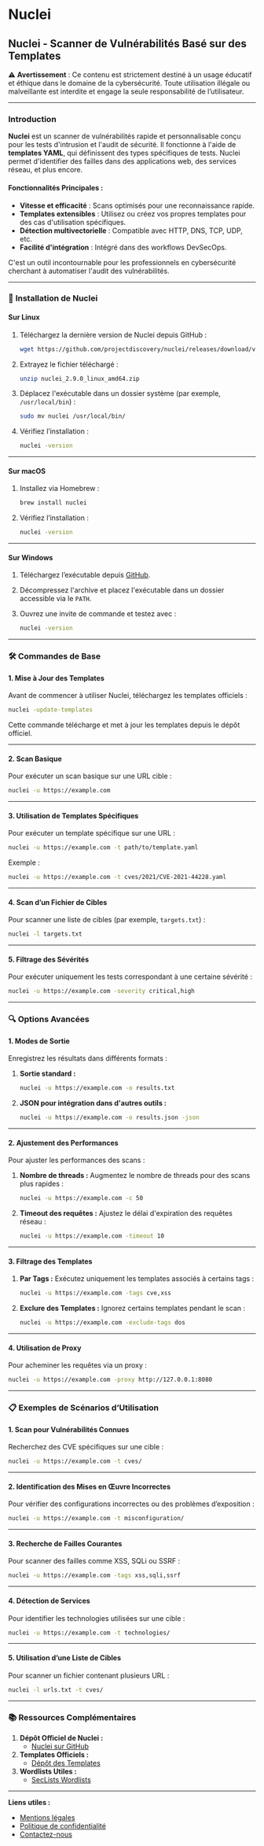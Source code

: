 # Nuclei

## **Nuclei - Scanner de Vulnérabilités Basé sur des Templates**

⚠️ **Avertissement** : Ce contenu est strictement destiné à un usage éducatif et éthique dans le domaine de la cybersécurité. Toute utilisation illégale ou malveillante est interdite et engage la seule responsabilité de l’utilisateur.

***

### **Introduction**

**Nuclei** est un scanner de vulnérabilités rapide et personnalisable conçu pour les tests d'intrusion et l'audit de sécurité. Il fonctionne à l'aide de **templates YAML**, qui définissent des types spécifiques de tests. Nuclei permet d'identifier des failles dans des applications web, des services réseau, et plus encore.

#### **Fonctionnalités Principales :**

* **Vitesse et efficacité** : Scans optimisés pour une reconnaissance rapide.
* **Templates extensibles** : Utilisez ou créez vos propres templates pour des cas d'utilisation spécifiques.
* **Détection multivectorielle** : Compatible avec HTTP, DNS, TCP, UDP, etc.
* **Facilité d'intégration** : Intégré dans des workflows DevSecOps.

C'est un outil incontournable pour les professionnels en cybersécurité cherchant à automatiser l'audit des vulnérabilités.

***

### 🚀 **Installation de Nuclei**

#### **Sur Linux**

1.  Téléchargez la dernière version de Nuclei depuis GitHub :

    ```bash
    wget https://github.com/projectdiscovery/nuclei/releases/download/v2.9.0/nuclei_2.9.0_linux_amd64.zip
    ```
2.  Extrayez le fichier téléchargé :

    ```bash
    unzip nuclei_2.9.0_linux_amd64.zip
    ```
3.  Déplacez l'exécutable dans un dossier système (par exemple, `/usr/local/bin`) :

    ```bash
    sudo mv nuclei /usr/local/bin/
    ```
4.  Vérifiez l’installation :

    ```bash
    nuclei -version
    ```

***

#### **Sur macOS**

1.  Installez via Homebrew :

    ```bash
    brew install nuclei
    ```
2.  Vérifiez l’installation :

    ```bash
    nuclei -version
    ```

***

#### **Sur Windows**

1. Téléchargez l’exécutable depuis [GitHub](https://github.com/projectdiscovery/nuclei/releases).
2. Décompressez l'archive et placez l'exécutable dans un dossier accessible via le `PATH`.
3.  Ouvrez une invite de commande et testez avec :

    ```cmd
    nuclei -version
    ```

***

### **🛠️ Commandes de Base**

#### **1. Mise à Jour des Templates**

Avant de commencer à utiliser Nuclei, téléchargez les templates officiels :

```bash
nuclei -update-templates
```

Cette commande télécharge et met à jour les templates depuis le dépôt officiel.

***

#### **2. Scan Basique**

Pour exécuter un scan basique sur une URL cible :

```bash
nuclei -u https://example.com
```

***

#### **3. Utilisation de Templates Spécifiques**

Pour exécuter un template spécifique sur une URL :

```bash
nuclei -u https://example.com -t path/to/template.yaml
```

Exemple :

```bash
nuclei -u https://example.com -t cves/2021/CVE-2021-44228.yaml
```

***

#### **4. Scan d’un Fichier de Cibles**

Pour scanner une liste de cibles (par exemple, `targets.txt`) :

```bash
nuclei -l targets.txt
```

***

#### **5. Filtrage des Sévérités**

Pour exécuter uniquement les tests correspondant à une certaine sévérité :

```bash
nuclei -u https://example.com -severity critical,high
```

***

### **🔍 Options Avancées**

#### **1. Modes de Sortie**

Enregistrez les résultats dans différents formats :

1.  **Sortie standard :**

    ```bash
    nuclei -u https://example.com -o results.txt
    ```
2.  **JSON pour intégration dans d'autres outils :**

    ```bash
    nuclei -u https://example.com -o results.json -json
    ```

***

#### **2. Ajustement des Performances**

Pour ajuster les performances des scans :

1.  **Nombre de threads :** Augmentez le nombre de threads pour des scans plus rapides :

    ```bash
    nuclei -u https://example.com -c 50
    ```
2.  **Timeout des requêtes :** Ajustez le délai d'expiration des requêtes réseau :

    ```bash
    nuclei -u https://example.com -timeout 10
    ```

***

#### **3. Filtrage des Templates**

1.  **Par Tags :** Exécutez uniquement les templates associés à certains tags :

    ```bash
    nuclei -u https://example.com -tags cve,xss
    ```
2.  **Exclure des Templates :** Ignorez certains templates pendant le scan :

    ```bash
    nuclei -u https://example.com -exclude-tags dos
    ```

***

#### **4. Utilisation de Proxy**

Pour acheminer les requêtes via un proxy :

```bash
nuclei -u https://example.com -proxy http://127.0.0.1:8080
```

***

### **📋 Exemples de Scénarios d’Utilisation**

#### **1. Scan pour Vulnérabilités Connues**

Recherchez des CVE spécifiques sur une cible :

```bash
nuclei -u https://example.com -t cves/
```

***

#### **2. Identification des Mises en Œuvre Incorrectes**

Pour vérifier des configurations incorrectes ou des problèmes d’exposition :

```bash
nuclei -u https://example.com -t misconfiguration/
```

***

#### **3. Recherche de Failles Courantes**

Pour scanner des failles comme XSS, SQLi ou SSRF :

```bash
nuclei -u https://example.com -tags xss,sqli,ssrf
```

***

#### **4. Détection de Services**

Pour identifier les technologies utilisées sur une cible :

```bash
nuclei -u https://example.com -t technologies/
```

***

#### **5. Utilisation d’une Liste de Cibles**

Pour scanner un fichier contenant plusieurs URL :

```bash
nuclei -l urls.txt -t cves/
```

***

### **📚 Ressources Complémentaires**

1. **Dépôt Officiel de Nuclei :**
   * [Nuclei sur GitHub](https://github.com/projectdiscovery/nuclei)
2. **Templates Officiels :**
   * [Dépôt des Templates](https://github.com/projectdiscovery/nuclei-templates)
3. **Wordlists Utiles :**
   * [SecLists Wordlists](https://github.com/danielmiessler/SecLists)

***

**Liens utiles :**

* [Mentions légales](https://dika-1.gitbook.io/road-to-hacker/mentions-legales)
* [Politique de confidentialité](https://dika-1.gitbook.io/road-to-hacker/politique-de-confidentialite)
* [Contactez-nous](mailto:dika-road-to-hacker@protonmail.com)

